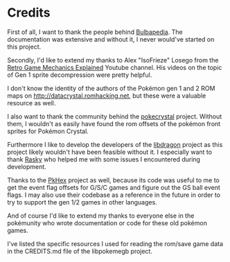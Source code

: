 # Credits

First of all, I want to thank the people behind [Bulbapedia](https://bulbapedia.bulbagarden.net/wiki/Main_Page). The documentation was extensive and without it, I never would've started on this project.

Secondly, I'd like to extend my thanks to Alex "IsoFrieze" Losego from the [Retro Game Mechanics Explained](https://www.youtube.com/c/retrogamemechanicsexplained) Youtube channel. His videos on the topic of Gen 1 sprite decompression were pretty helpful.

I don't know the identity of the authors of the Pokémon gen 1 and 2 ROM maps on http://datacrystal.romhacking.net, but these were a valuable resource as well.

I also want to thank the community behind the [pokecrystal](https://github.com/pret/pokecrystal/) project. Without them, I wouldn't as easily have found the rom offsets of the pokémon front sprites for Pokémon Crystal.

Furthermore I like to develop the developers of the [libdragon](https://github.com/DragonMinded/libdragon) project as this project likely wouldn't have been feasible without it. I especially want to thank [Rasky](https://github.com/rasky) who helped me with some issues I encountered during development.

Thanks to the [PkHex](https://github.com/kwsch/PKHeX) project as well, because its code was useful to me to get the event flag offsets for G/S/C games and figure out the GS ball event flags. I may also use their codebase as a reference in the future in order to try to support the gen 1/2 games in other languages.

And of course I'd like to extend my thanks to everyone else in the pokémunity who wrote documentation or code for these old pokémon games. 

I've listed the specific resources I used for reading the rom/save game data in the CREDITS.md file of the libpokemegb project.
 
